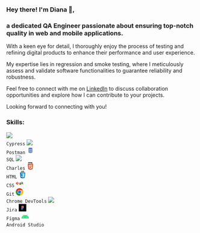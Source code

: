 ### Hey there! I'm Diana 👋, 
### a dedicated QA Engineer passionate about ensuring top-notch quality in web and mobile applications.

With a keen eye for detail, I thoroughly enjoy the process of testing and refining digital products to enhance their performance and user experience.

My expertise lies in regression and smoke testing, where I meticulously assess and validate software functionalities to guarantee reliability and robustness.

Feel free to connect with me on [LinkedIn](https://www.linkedin.com/in/diana-sharopova-179ba72bb) to discuss collaboration opportunities and explore how I can contribute to your projects.

Looking forward to connecting with you!

### Skills:
<code><img height="20" src="https://asset.brandfetch.io/idIq_kF0rb/idv3zwmSiY.jpeg"> Cypress</code>
<code><img height="20" src="https://static.wixstatic.com/media/c9c793_e1dd3e211bc34f31aaa4e70cf23e79df~mv2.png/v1/fit/w_642%2Ch_620%2Cal_c%2Cq_80,enc_auto/file.jpg"> Postman</code>
<code><img height="20" src="https://raw.githubusercontent.com/github/explore/80688e429a7d4ef2fca1e82350fe8e3517d3494d/topics/sql/sql.png"> SQL</code>
<code><img height="20" src="https://cdn.icon-icons.com/icons2/3053/PNG/512/charles_proxy_macos_bigsur_icon_190302.png"> Charles</code>
<code><img height="20" src="https://raw.githubusercontent.com/github/explore/80688e429a7d4ef2fca1e82350fe8e3517d3494d/topics/html/html.png"> HTML</code>
<code><img height="20" src="https://raw.githubusercontent.com/github/explore/80688e429a7d4ef2fca1e82350fe8e3517d3494d/topics/css/css.png"> CSS</code>
<code><img height="20" src="https://raw.githubusercontent.com/github/explore/80688e429a7d4ef2fca1e82350fe8e3517d3494d/topics/git/git.png"> Git</code>
<code><img height="20" src="https://raw.githubusercontent.com/github/explore/80688e429a7d4ef2fca1e82350fe8e3517d3494d/topics/chrome/chrome.png"> Chrome DevTools</code>
<code><img height="20" src="https://www.google.com/url?sa=i&url=https%3A%2F%2Fwww.pngwing.com%2Fen%2Fsearch%3Fq%3DJIRA&psig=AOvVaw2fOs_Hq5VncrivmVezEjZh&ust=1712305598385000&source=images&cd=vfe&opi=89978449&ved=0CBIQjRxqFwoTCOjAgs-RqIUDFQAAAAAdAAAAABAE"> Jira</code>
<code><img height="20" src="https://raw.githubusercontent.com/github/explore/80688e429a7d4ef2fca1e82350fe8e3517d3494d/topics/figma/figma.png"> Figma</code>
<code><img height="20" src="https://raw.githubusercontent.com/github/explore/80688e429a7d4ef2fca1e82350fe8e3517d3494d/topics/android/android.png"> Android Studio</code>
